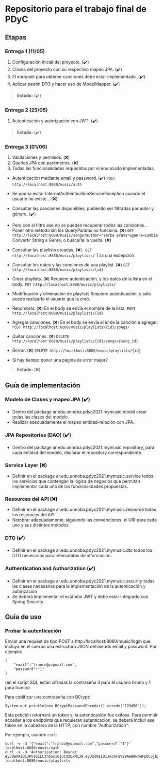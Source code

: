 # Repositorio para el trabajo final de PDyC

## Etapas

### Entrega 1 (11/05)

1. Configuración inicial del proyecto. (:heavy_check_mark:)
2. Clases del proyecto con su respectivo mapeo JPA. (:heavy_check_mark:)
3. El endpoint para obtener canciones debe estar implementado. (:heavy_check_mark:)
4. Aplicar patrón DTO y hacer uso de ModelMapper. (:heavy_check_mark:)

> **Estado:** (:heavy_check_mark:)

### Entrega 2 (25/05)

1. Autenticación y autorización con JWT. (:heavy_check_mark:)

> **Estado:** (:heavy_check_mark:)

### Entrega 3 (01/06)

1. Validaciones y permisos. (:x:)
2. Queries JPA con parámetros. (:x:)
3. Todas las funcionalidades requeridas por el enunciado implementadas.

- Autenticación mediante email y password. (:heavy_check_mark:)
```POST http://localhost:8080/music/auth```

- Se podría evitar InternalAuthenticationServiceException cuando el usuario
no existe... (:x:)

- Consultar las canciones disponibles, pudiendo ser filtradas por autor y
género. (:heavy_check_mark:)

 - Pero con el filtro ese no se pueden recuperar *todas* las canciones...
Poner otro método sin los QueryParams no funciona. (:x:)
```GET http://localhost:8080/music/songs?author="Yerba Brava"&genre=Cumbia```
Convertir String a Genre, o buscarle la vuelta. (:x:)

- Consultar las playlists creadas. (:x:)
``` GET http://localhost:8080/music/playlists/```
Tira una excepción

- Consultar los datos y las canciones de una playlist. (:x:)
```GET http://localhost:8080/music/playlists/{id}```

- Crear playlists. (:x:)
Requiere autenticación, y los datos de la lista en el body.
```PUT http://localhost:8080/music/playlists/```

- Modificación y eliminación de playlists
Requiere autenticación, y sólo puede realizarlo el usuario que la creó.

 - Renombrar. (:x:)
En el body se envía el nombre de la lista.
```POST http://localhost:8080/music/playlists/{id}```

 - Agregar canciones. (:x:)
En el body se envía el id de la canción a agregar.
```POST http://localhost:8080/music/playlists/{id}/songs/```

 - Quitar canciones. (:x:)
```DELETE http://localhost:8080/music/playlists/{id}/songs/{song_id}```

 - Borrar. (:x:)
```DELETE http://localhost:8080/music/playlists/{id}```

- Si hay tiempo poner una página de error mejor?


> **Estado:** (:x:)

## Guía de implementación

### Modelo de Clases y mapeo JPA (:heavy_check_mark:)
- Dentro del package ar.edu.unnoba.pdyc2021.mymusic.model crear todas las
clases del modelo.
- Realizar adecuadamente el mapeo entidad-relación con JPA.

### JPA Repositories (DAO) (:heavy_check_mark:)
- Dentro del package ar.edu.unnoba.pdyc2021.mymusic.repository, para cada
entidad del modelo, declarar el repository correspondiente.

### Service Layer (:x:)
- Definir en el package ar.edu.unnoba.pdyc2021.mymusic.service todos los
servicios que contengan la lógica de negocios que permitan implementar cada
una de las funcionalidades propuestas.

### Resources del API (:x:)
- Definir en el package ar.edu.unnoba.pdyc2021.mymusic.resource todos los
resources del API
- Nombrar adecuadamente, siguiendo las convenciones, el URI para cada uno y
sus distintos métodos.

### DTO (:heavy_check_mark:)
- Definir en el package ar.edu.unnoba.pdyc2021.mymusic.dto todos los DTO
necesarios para intercambio de información.

### Authentication and Authorization (:heavy_check_mark:)
- Definir en el package ar.edu.unnoba.pdyc2021.mymusic.security todas las
clases necesarias para la implementación de la autenticación y autorización
- Se deberá implementar el estándar JWT y debe estar integrado con Spring
Security.

## Guía de uso

### Probar la autenticación
Enviar una request de tipo POST a http://localhost:8080/music/login que incluya
en el cuerpo una estructura JSON definiendo email y password. Por ejemplo:
```
{
    "email":"franco@yopmail.com",
    "password":"1"
}
```

(en el script SQL están cifradas la contraseña 3 para el usuario bruno y 1 para
franco)

Para codificar una contraseña con BCrypt:
```
System.out.println(new BCryptPasswordEncoder().encode("123456"));
```

Esta petición retornará un token si la autenticación fue exitosa.
Para permitir acceder a los endpoints que requieran autenticación, se deberá
incluir ese token en la cabezera de la HTTP, con nombre "Authorization".

Por ejemplo, usando ``curl``:
```
curl -v -d '{"email":"franco@yopmail.com","password":"1"}' localhost:8080/music/auth
curl -v -H 'Authorization: Bearer eyJ0eXAiOiJKV1QiLCJhbGciOiJIUzUxMiJ9.eyJzdWIiOiJmcmFuY29AeW9wbWFpbC5jb20iLCJleHAiOjE2MjMwOTYzMDJ9.pTBjnBGmZFEisCVGsiJuChNV50A_LiydU86qGtqrUxzl2TCf4js47CbCCn6qGoDc8XkTJsjdYWBqyCYMhveyDA' localhost:8080/music/playlists
```
